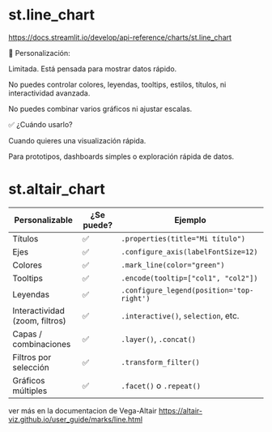 # st.line_chart
https://docs.streamlit.io/develop/api-reference/charts/st.line_chart

🎨 Personalización:

Limitada. Está pensada para mostrar datos rápido.

No puedes controlar colores, leyendas, tooltips, estilos, títulos, ni interactividad avanzada.

No puedes combinar varios gráficos ni ajustar escalas.

✅ ¿Cuándo usarlo?

Cuando quieres una visualización rápida.

Para prototipos, dashboards simples o exploración rápida de datos.

# st.altair_chart


| Personalizable                 | ¿Se puede? | Ejemplo                                   |
| ------------------------------ | ---------- | ----------------------------------------- |
| Títulos                        | ✅          | `.properties(title="Mi título")`          |
| Ejes                           | ✅          | `.configure_axis(labelFontSize=12)`       |
| Colores                        | ✅          | `.mark_line(color="green")`               |
| Tooltips                       | ✅          | `.encode(tooltip=["col1", "col2"])`       |
| Leyendas                       | ✅          | `.configure_legend(position='top-right')` |
| Interactividad (zoom, filtros) | ✅          | `.interactive()`, `selection`, etc.       |
| Capas / combinaciones          | ✅          | `.layer()`, `.concat()`                   |
| Filtros por selección          | ✅          | `.transform_filter()`                     |
| Gráficos múltiples             | ✅          | `.facet()` o `.repeat()`                  |

ver más en la documentacion de Vega-Altair https://altair-viz.github.io/user_guide/marks/line.html
